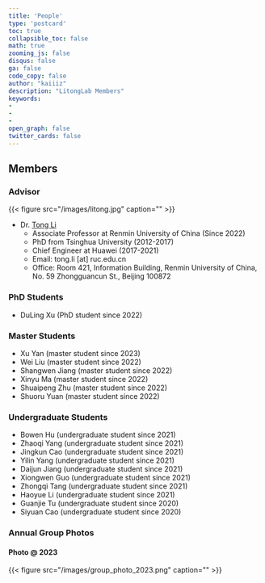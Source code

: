 ```yaml
---
title: 'People'
type: 'postcard'
toc: true 
collapsible_toc: false
math: true
zooming_js: false
disqus: false 
ga: false 
code_copy: false
author: "kaiiiz"
description: "LitongLab Members"
keywords:
-
-
- 
open_graph: false
twitter_cards: false
---
```

## Members

### Advisor

{{< figure src="/images/litong.jpg" caption="" >}}

- Dr. [Tong Li](http://iir.ruc.edu.cn/~litong/index.html)
  - Associate Professor at Renmin University of China (Since 2022)
  - PhD from Tsinghua University (2012-2017)
  - Chief Engineer at Huawei (2017-2021)
  - Email: tong.li [at] ruc.edu.cn
  - Office: Room 421, Information Building, Renmin University of China, No. 59 Zhongguancun St., Beijing 100872

### PhD Students

- DuLing Xu (PhD student since 2022)
  
### Master Students

- Xu Yan (master student since 2023)
- Wei Liu (master student since 2022)
- Shangwen Jiang (master student since 2022)
- Xinyu Ma (master student since 2022)
- Shuaipeng Zhu (master student since 2022)
- Shuoru Yuan (master student since 2022)

### Undergraduate Students

- Bowen Hu (undergraduate student since 2021)
- Zhaoqi Yang (undergraduate student since 2021)
- Jingkun Cao (undergraduate student since 2021)
- Yilin Yang (undergraduate student since 2021)
- Daijun Jiang (undergraduate student since 2021)
- Xiongwen Guo (undergraduate student since 2021)
- Zhongqi Tang (undergraduate student since 2021)
- Haoyue Li (undergraduate student since 2021)
- Guanjie Tu (undergraduate student since 2020)
- Siyuan Cao (undergraduate student since 2020)
  
### Annual Group Photos

#### Photo @ 2023

{{< figure src="/images/group_photo_2023.png" caption="" >}}
